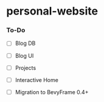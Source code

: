 # personal-website

### To-Do
- [ ] Blog DB
- [ ] Blog UI
- [ ] Projects
- [ ] Interactive Home
- [ ] Migration to BevyFrame 0.4+

